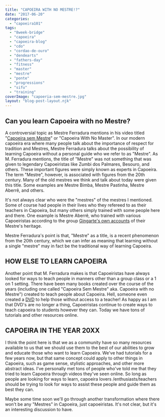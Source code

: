 ```yaml
---
title: "CAPOEIRA WITH NO MESTRE!?"
date: "2017-06-20"
categories: 
  - "capoeira101"
tags: 
  - "8week-bridge"
  - "capoeira"
  - "capoeira-blog"
  - "cdo"
  - "cordao-de-ouro"
  - "dendearts"
  - "fathers-day"
  - "fitness"
  - "master"
  - "mestre"
  - "ponte"
  - "progressions"
  - "sifu"
  - "training"
coverImage: "capoeria-sem-mestre.jpg"
layout: "blog-post-layout.njk"
---
```


## Can you learn Capoeira with no Mestre?

A controversial topic as Mestre Ferradura mentions in his video titled "[Capoeira sem Mestre](https://www.youtube.com/watch?v=BZ4G6_vxVbg)" or "Capoeira With No Master". In our modern capoeira era where many people talk about the importance of respect for tradition and Mestres, Mestre Ferradura talks about the possibility of learning Capoeira without a personal guide who we refer to as "Mestre". As M. Ferradura mentions, the title of "Mestre" was not something that was given to legendary Capoeiristas like Zumbi dos Palmares, Besouro, and others. These important figures were simply known as experts in Capoeira. The term "Mestre", however, is associated with figures from the 20th century. Many of the old mestres we think and talk about today were given this title. Some examples are Mestre Bimba, Mestre Pastinha, Mestre Aberrê, and others.

It's not always clear who were the "mestres" of the mestres I mentioned. Some of course had people in their lives who they refereed to as their teachers in Capoeira, but many others simply trained with some people here and there. One example is Mestre Aberrê, who trained with various Capoeiristas according to the group [Gingarte's own accounts](http://gingartezonanorte.no.comunidades.net/linhagem-de-mestres-do-grupo) of their Mestre's heritage.

Mestre Ferradura's point is that, "Mestre" as a title, is a recent phenomenon from the 20th century, which we can infer as meaning that learning without a single "mestre" may in fact be the traditional way of learning Capoeira.

## HOW ELSE TO LEARN CAPOEIRA

Another point that M. Ferradura makes is that Capoeiristas have always looked for ways to teach people in manners other than a group class or a 1 on 1 setting. There have been many books created over the course of the years (including one called "Capoeira Sem Mestre" aka. Capoeira with no Mestre") created to teach people about Capoeira. Hell, someone even created a  [DVD](https://www.walmart.com/ip/Learning-Capoeira-Methodology-For-Children-And-Beginners/21150569?wmlspartner=wlpa&adid=22222222227015243994&wl0=&wl1=g&wl2=c&wl3=40953372272&wl4=pla-78894235832&wl5=9003607&wl6=&wl7=&wl8=&wl9=pla_with_promotion&wl10=8175035&wl11=online&wl12=21150569&wl13=&veh=sem) to help those without access to a teacher! As happy as I am that DVD's are no longer a thing, Capoeiristas continue to create ways to teach capoeira to students however they can. Today we have tons of tutorials and other resources online.

## CAPOEIRA IN THE YEAR 20XX

I think the point here is that we as a community have so many resources available to us that we should use them to the best of our abilities to grow and educate those who want to learn Capoeira. We've had tutorials for a few years now, but that same concept could apply to other things in Capoeira, such as game sense, stylistic approaches, and other more abstract ideas. I've personally met tons of people who've told me that they tried to learn Capoeira through videos they've seen online. So long as people are looking for ways to learn, capoeira lovers /enthusiasts/teachers should be trying to look for ways to assist these people and guide them as best they can.

Maybe some time soon we'll go through another transformation where there won't be any "Mestres" in Capoeira, just capoeiristas. It's not clear, but it's an interesting discussion to have.